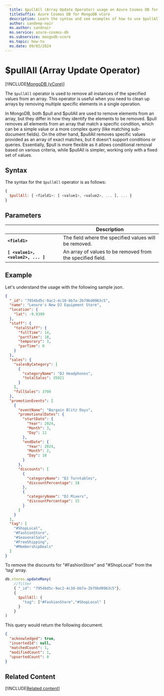 ```yaml
---
  title: $pullAll (Array Update Operator) usage on Azure Cosmos DB for MongoDB vCore
  titleSuffix: Azure Cosmos DB for MongoDB vCore
  description: Learn the syntax and see examples of how to use $pullAll (Array Update) operator.
  author: sandeep-nair
  ms.author: sandnair
  ms.service: azure-cosmos-db
  ms.subservice: mongodb-vcore
  ms.topic: how-to
  ms.date: 09/02/2024
---
```


# $pullAll (Array Update Operator)

[!INCLUDE[MongoDB (vCore)](~/reusable-content/ce-skilling/azure/includes/cosmos-db/includes/appliesto-mongodb-vcore.md)]

The `$pullAll` operator is used to remove all instances of the specified values from an array. This operator is useful when you need to clean up arrays by removing multiple specific elements in a single operation.

In MongoDB, both $pull and $pullAll are used to remove elements from an array, but they differ in how they identify the elements to be removed. $pull removes all elements from an array that match a specific condition, which can be a simple value or a more complex query (like matching sub-document fields). On the other hand, $pullAll removes specific values provided as an array of exact matches, but it doesn't support conditions or queries. Essentially, $pull is more flexible as it allows conditional removal based on various criteria, while $pullAll is simpler, working only with a fixed set of values.

## Syntax

The syntax for the `$pullAll` operator is as follows:

```javascript
{
  $pullAll: { <field1>: [ <value1>, <value2>, ... ], ... }
}
```
## Parameters

| | Description |
| --- | --- |
| **`<field1>`**| The field where the specified values will be removed.|
| **`[ <value1>, <value2>, ... ]`**| An array of values to be removed from the specified field.|

## Example

Let's understand the usage with the following sample json.
```json
{
  "_id": "7954bd5c-9ac2-4c10-bb7a-2b79bd0963c5",
  "name": "Lenore's New DJ Equipment Store",
  "location": {
    "lat": -9.9399
  },
  "staff": {
    "totalStaff": {
      "fullTime": 14,
      "partTime": 18,
      "temporary": 3,
      "parTime": 0
    }
  },
  "sales": {
    "salesByCategory": [
      {
        "categoryName": "DJ Headphones",
        "totalSales": 35921
      }
    ],
    "fullSales": 3700
  },
  "promotionEvents": [
    {
      "eventName": "Bargain Blitz Days",
      "promotionalDates": {
        "startDate": {
          "Year": 2024,
          "Month": 3,
          "Day": 11
        },
        "endDate": {
          "Year": 2024,
          "Month": 2,
          "Day": 18
        }
      },
      "discounts": [
        {
          "categoryName": "DJ Turntables",
          "discountPercentage": 18
        },
        {
          "categoryName": "DJ Mixers",
          "discountPercentage": 15
        }
      ]
    }
  ],
  "tag": [
    "#ShopLocal",
    "#FashionStore",
    "#SeasonalSale",
    "#FreeShipping",
    "#MembershipDeals"
  ]
}
```


To remove the discounts for "#FashionStore" and "#ShopLocal" from the 'tag' array.

```javascript
db.stores.updateMany(
    //filter
    { "_id": "7954bd5c-9ac2-4c10-bb7a-2b79bd0963c5"},
    {
      $pullAll: {
        "tag": ["#FashionStore","#ShopLocal" ]
      }
    }
)
```
This query would return the following document.

```json
{
  "acknowledged": true,
  "insertedId": null,
  "matchedCount": 1,
  "modifiedCount": 1,
  "upsertedCount": 0
}

```
## Related Content
[!INCLUDE[Related content](../includes/related-content.md)]